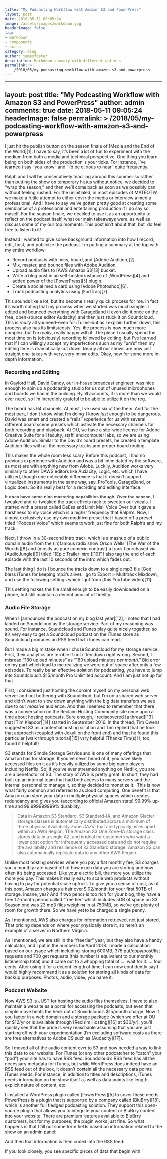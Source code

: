 ```yaml
---
title: "My Podcasting Workflow with Amazon S3 and PowerPress"
layout: post
date: 2018-05-11 09:05:24
image: /assets/images/markdown.jpg
headerImage: false
tag:
- markdown
- components
- extra
category: blog
author: jamesfoster
description: Markdown summary with different options
permalink: >
    /2018/05/my-podcasting-workflow-with-amazon-s3-and-powerpress
---
```



---
layout: post
title: "My Podcasting Workflow with Amazon S3 and PowerPress"
author: admin
comments: true
date: 2018-05-11 09:05:24
headerImage: false
permalink: >
    /2018/05/my-podcasting-workflow-with-amazon-s3-and-powerpress
---


I just hit the publish button on the season finale of [Media and the End of the World][1]. I have to say, it&#8217;s been a lot of fun to experiment with the medium from both a media and technical perspective. One thing you learn being on both sides of the production is your ticks. For instance, I&#8217;ve learned I say &#8220;you know&#8221; and &#8220;I&#8217;d be curious to hear&#8221; quite frequently.

Ralph and I will be consecutively teaching abroad this summer so rather than putting the show on temporary hiatus without notice, we decided to &#8220;wrap the season,&#8221; and then we&#8217;ll come back as soon as we possibly can without feeling rushed. For the uninitiated, in most episodes of MATEOTW, we make a futile attempt to either cover the media or interview a media professional. And I have to say we&#8217;ve gotten pretty good at creating some semblance of a professional and entertaining production if I do say so myself. For the season finale, we decided to use it as an opportunity to reflect on the podcast itself, what our main takeaways were, as well as discuss some of my our top moments. This post isn&#8217;t about that, but  do feel free to listen to it!



Instead I wanted to give some background information into how I record, edit, host, and publicize the podcast. I&#8217;m putting a summary at the top with my entire workflow:

  * Record podcasts with mics, board, and [Adobe Audition][2].
  * Mix, master, and bounce files with Adobe Audition.
  * Upload audio files to [AWS Amazon S3][3] bucket.
  * Write a blog post in an self-hosted instance of [WordPress][4] and added power of the [PowerPress][5] plugin.
  * Create a social media card using [Adobe Photoshop][6].
  * Track podcasting analytics using [PodTrac][7].

This sounds like a lot, but it&#8217;s become a really quick process for me. In fact it&#8217;s worth noting that my process when we started was much simpler. I edited and bounced everything with GarageBand (I even did it once on the free, open-source editor Audacity) and then just stuck it on Soundcloud. This is _really_ all youneed&#8211;even for iTunes&#8211;but as I explain further down, this process also has its limits/costs. Yes, the process is now much more complex, but I&#8217;m _really_, really happy with it. The piece I usually spend the most time on is (obviously) recording followed by editing, but I&#8217;ve learned that if I can willingly accept my imperfections such as my &#8220;um&#8217;s&#8221; then my editing time is dramatically cut down. Nearly all our shows are now just straight one-takes with very, very minor edits. Okay, now for some more in-depth information.

### Recording and Editing

In Gaylord Hall, David Candy, our in-house broadcast engineer, was nice enough to spin up a podcasting studio for us out of unused microphones and boards we had in the building. By all accounts, it is more than we would ever need, so I&#8217;m incredibly grateful to be able to utilize it on the reg.



The board has 64 channels. At most, I&#8217;ve used six of the them. And for the most part, I don&#8217;t know what I&#8217;m doing. I know _just_ enough to be dangerous. David was smart and created a &#8220;rails&#8221; experience for us with several different board scene presets which activate the necessary channels for both recording and playback. At OU, we have a site-wide license for Adobe Creative Suite for all faculty, staff, and computer labs, so we are using Adobe Audition. Similar to the David&#8217;s board presets, he created a template Audition files with all the necessary tracks and proper board routing.

This makes the whole room less scary. Before this podcast, I had no previous experience with Audition and was a bit intimidated by the software, as most are with anything new from Adobe. Luckily, Audition works very similarly to other DAWS editors like Audacity, Logic, etc. which I have utilized, though one noticeable difference is that it doesn&#8217;t support virtualized instruments in the same way, say, ProTools, GarageBand, or Logic does. So it&#8217;s really best for a recording and editing interface.

It does have some nice mastering capabilities though. Over the season, I tweaked and re-tweaked the track effects rack to sweeten our vocals. I started with a preset called DeEss and Limit Mail Voice Over but it gave a harshness to my voice which is a higher frequency that Ralph&#8217;s. Now, I almost exclusively use my own modified preset that I based off a preset titled &#8220;Podcast Voice&#8221; which seems to work just fine for both Ralph&#8217;s and my track.



Next, I throw in a 30-second intro track, which is a mashup of a public domain audio from the (in)famous radio show Orson Wells&#8217; [The War of the Worlds][8] and (mostly as pure comedic contrast) a track I purchased via [AudioJungle][9] titled &#8220;[Epic Trailer Intro.][10]&#8221; I also tag the end of each episode with the last 10 seconds of the intro which fades out.

The last thing I do is I bounce the tracks down to a single mp3 file (God bless iTunes for keeping mp3&#8217;s alive). I go to Export > Multitrack Mixdown, and use the following settings which I got from [this YouTube video][11]:



This setting makes the file small enough to be easily downloaded on a phone, but still maintain a decent amount of fidelity.

### Audio File Storage

When I [announced the podcast on my blog last year][12], I noted that I had landed on Soundcloud as the storage service. Part of my reasoning was sound. For instance, Soundcloud and iTunes play quite nicely together, so it&#8217;s very easy to get a Soundcloud podcast on the iTunes store as Soundcloud produces an RSS feed that iTunes can read.

But I made a big mistake when I chose Soundcloud for my storage service. First, their analytics are terrible if not often down right wrong. Second, I misread &#8220;180 upload minutes&#8221; as &#8220;180 upload minutes _per month_.&#8221; Big error on my part which lead to me realizing we were out of space after only a few episodes. To really be an effective solution for podcasting, you have to jump into Soundcloud&#8217;s $15/month Pro Unlimited account. And I am just not up for that.

First, I considered just hosting the content myself on my personal web server and not bothering with Soundcloud, but I&#8217;m on a shared web server and didn&#8217;t want to slow down anything with the big data transfers we see due to our _massive_ audience. And then I seemed to remember that there was a conversation on the Reclaim Hosting Community site once upon a time about hosting podcasts. Sure enough, I rediscovered [a thread][13] that [Tim Klapdor][14] started in September 2016. In the thread, Tim Owens suggested S3 as a potential hosting solution and Tim replied that he took that approach (coupled with Jekyll on the front end) and that he found this particular [walk through tutorial][15] very helpful (Thanks Tim(s)! I, too, found it helpful!)

S3 stands for Simple Storage Service and is one of many offerings that Amazon has for storage. If you&#8217;ve never heard of it, you have likely accessed files on it as it&#8217;s heavily utilized by some big name players including Netflix. So, if you&#8217;ve ever streamed anything on Netflix, you are are a benefactor of S3. The story of AWS is pretty great. In short, they had built up an internal team that had both access to many servers and the internal personnel to manage it, so they decided to monetize it.  This is now what fairly common and referred to as cloud computing. One benefit is that Amazon can store your data in multiple physical spaces which creates redundancy and gives you (according to official Amazon stats) 99.99% up-time and 99.999999999% durability.

> Data in Amazon S3 Standard, S3 Standard-IA, and Amazon Glacier storage classes is automatically distributed across a minimum of three physical Availability Zones (AZs) that are typically miles apart within an AWS Region. The Amazon S3 One Zone-IA storage class stores data in a single AZ, and is ideal for customers who want a lower cost option for infrequently accessed data and do not require the availability and resilience of S3 Standard storage. Amazon S3 can also automatically replicate data to any other AWS Region.

Unlike most hosting services where you pay a flat monthly fee, S3 charges you a monthly rate based off of how much data you are storing and how often it&#8217;s being accessed. Like your electric bill, the more you utilize the more you pay. This makes it really easy to scale web products without having to pay for potential scale upfront. To give you a sense of cost, as of this post, Amazon charges a hair over $.02/month for your first 50TB of storage. Insane, yes? And if two pence is too rich for your blog, they have a free 12-month period called &#8220;free tier&#8221; which includes 5GB of space on S3. Season one was 23 mp3 files weighing in at 750MB, so we&#8217;ve got plenty of room for growth there. So we have yet to be charged a single penny.

As I mentioned, AWS also charges for information retrieved, not just stored. That pricing depends on where your physically store it, so here&#8217;s an example of a server in Northern Virginia.



As I mentioned, we are still in the &#8220;free tier&#8221; year, but they also have a handy calculator, and I put in the numbers for April 2018. I made a calculation based on our usage which including  storing 600MB, 375 put/copy/post/list requests and 700 get requests (this number is equivalent to our monthly listenership total) and it came out to a whopping total of&#8230;.. wait for it&#8230;.. four cents. After using it for a decent length of time, I can now confidently say I would highly recommend it as a solution for storing all kinds of data for backup purposes. Photos, audio, video, you name it.

### Podcast Website

Now AWS S3 is JUST for hosting the audio files themselves. I have to also maintain a website as a portal for accessing the podcasts, but even that simple move beats the heck out of Soundcloud&#8217;s $15/month charge. Now if you factor in a web domain and a storage package (which we offer at OU for $12/yr or is available through [Reclaim Hosting][16] at $30/yr), you&#8217;ll quickly see that the price is very reasonable assuming that you are just starting off with your experimentation (I&#8217;m excluding software costs as there are free alternatives to Adobe CS such as [Audacity][17]).

So I moved all of the audio content over to S3 and now needed a way to link this data to our website. For iTunes (or any other podcatcher to &#8220;catch&#8221; your &#8220;pod&#8221;) your site has to have RSS feed. Soundcloud&#8217;s RSS feed has all the necessary metadata for iTunes, but while WordPress does indeed have an RSS feed out of the box, it doesn&#8217;t contain all the necessary data points iTunes needs. For instance, in addition to titles and descriptions, iTunes needs information on the show itself as well as data points like length, explicit nature of content, etc.

I installed a WordPress plugin called [PowerPress][5] to cover these needs. PowerPress is a plugin that is supported by a company called [BluBrry][18], which is another full fledged podcasting solution. They support this open-source plugin that allows you to integrate your content or BluBrry content into your website. There are premium features available to BluBrry customers, but for my purposes, the plugin works just fine. So what happens is that I fill out some form fields based on information related to the show on an admin panel:



And then that information is then coded into the RSS feed:



If you look closely, you see specific pieces of data that begin with `

